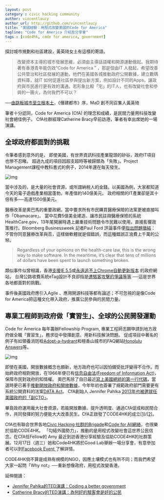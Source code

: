 ```yaml
---
layout: post
category : civic hacking community
author: vincentlaucy
author_url: http://github.com/vincentlaucy
title: "美國經驗：用程式改變美國的Code for America"
tagline: "Code for America 介紹及分享會"
tags : [code4hk, code for america, government]
---
```


探討城市規劃和社區建設，黃英琦女土有這樣的寄語。

>改變資本主導的城市發展思維，必須由主導話語權和開源運動做起。我期待著有香港青年能仿效“Code for America＂，那是個由IT 人發起，希望改善公共管治和社區發展的運動，他們在美國各城推動政府公開數據，建立數碼資料庫，就IT 如何促進社區參與提出新方案，例如設計不同的Apps，讓政府與市民進行更有效的溝通。若形象比較「宅」的IT人，也有改變社會和參與的一團火，為何我們不可以？
>
──[由跳板城市至立根本土](http://inpressbks.wordpress.com/2013/01/23/00/)，《僭建都市》序，MaD 創不同召集人黃英琦



筆者十分認同，Code for America (CfA) 的理念和成績，是民間力量用科技改變社會絕佳例子。
CfA社群經理Catherine Bracy早前訪港，筆者有幸出席她的一場演講。


## 全球政府都面對的挑戰
令筆者感到意外的是，
即使美國，有世界資訊科技產業龍頭的矽谷，政府IT項目也慘不忍睹。
超過九成的項目因超支超時等被歸類為「失敗」。Project Management課程中教科書式的例子，2014年還在每天發生。

![img](https://cloud.githubusercontent.com/assets/1883877/5427270/21a38906-83ce-11e4-80fe-db8c5999e073.png
)

當中涉及的，是大量的社會資源，或所謂納稅人的金錢。以美國為例，大家都知道今天的電子遊戲產業相當蓬勃，年產值約140億美元。
政府相關的IT產業卻是其十倍有多──高達1500億美元。


醫療改革是奧巴馬的重要政網，當中要求所有市民購買醫療保險的法案更被直接叫作「Obamacare」。
當中花費5億美金建造、讓市民註冊醫療保險的系統 HealthCare.gov，13年尾開展時遇上嚴重技術問題令市民難以使用，直接影響政策推行。Bloomberg Businessweek 記者Paul Ford 評論事件便[指出問題徵結](http://www.businessweek.com/articles/2013-10-16/open-source-everything-the-moral-of-the-healthcare-dot-gov-debacle)：
不管你同意醫療改革與否，這樣做軟體就是個錯誤，而這種錯誤正浪費上千萬的公帑。

>Regardless of your opinions on the health-care law, this is the wrong way to make software.
In the meantime, it’s clear that tens of millions of dollars have been spent to launch something broken.

類似事件似曾相識，香港[支援IE 5.5](http://blog.code4.hk/opendata/2014/07/17/northeastmap/)或[永遠追不上Chrome自動更新版本](http://www.gov.hk/tc/residents/taxes/etax/faq/faq_about_etax_technical.htm) 的政府網站，
台灣公路收費系統eTag設計不良卻指是[遭駭客攻擊的爭議等等](https://zh.wikipedia.org/zh-hk/%E9%AB%98%E9%80%9F%E5%85%AC%E8%B7%AF%E9%9B%BB%E5%AD%90%E6%94%B6%E8%B2%BB%E7%B3%BB%E7%B5%B1_(%E8%87%BA%E7%81%A3)#.E7.88.AD.E8.AD.B0)
──這是世界各地都面對的挑戰。

事件後美國政府應引入Agile 、應用開源科技等都有論述；不可忽視的是像Code for America把這種文化帶入政府，推廣公民參與的民間力量。

## 專業工程師到政府做「實習生」、全球的公民開發運動
Code for America 每年籌辦Fellowship Program, 專業工程師志願申請到地方政府做全職「實習生」，務求從中發揮創意、用新科技解決問題。
促成項目中著名的例子有如領養消防栓[Adopt-a-hydrant](http://www.adoptahydrant.org/)和檀香山城市的FAQ網站[Honolulu Answers](http://www.codeforamerica.org/apps/honolulu-answers/)等。

![img](https://cloud.githubusercontent.com/assets/1883877/5428265/386861d8-83f7-11e4-9224-cc3fc08c1dbd.png)

即使在美國，開放數據概念也頗新，地方政府也可以因怕備受批評變得不合作。而始終政府相對開放，在1966年便已有[信息自由法(Freedom of Information Act)](https://zh.wikipedia.org/zh-hk/%E4%BF%A1%E6%81%AF%E8%87%AA%E7%94%B1%E6%B3%95)，保障市民對政府的知情權。
奧巴馬除了自已最近[寫上美國總統的第一行代碼](http://mashable.com/2014/12/09/president-obama-code/)，當選時更已著手[推動開放政府和開放數據](http://www.whitehouse.gov/open)，今年年初也簽署了規範政府部門需要更有系統公開資料的法案[DATA Act](
https://en.wikipedia.org/wiki/Digital_Accountability_and_Transparency_Act_of_2014
)。
CfA創始人 Jennifer Pahlka  [2013年也被邀就任美國政府的「副CTO」](http://mashable.com/2014/12/09/president-obama-code/)。

畢竟政府運用龐大社會資源，若能開放數據、提升透明度、通過CfA促成和民間合作，共同發揮的努力便能大大改善民生。CfA正啟發了CODE4HK的成立[[1]](http://blog.code4.hk/hackathon/2013/12/01/code-for-hk/)/[[2]](http://blog.code4.hk/hackathon/2014/06/16/code4hk-用程式改變香港/)。

CfA也有聯合世界各地[Civic Hacking 社群的Brigade](http://www.codeforamerica.org/brigade/)和[Code for All網絡](http://www.codeforamerica.org/about/international/)，也很樂於協助CODE4HK。
「勾結外國勢力」，推動的是用程式改變社會這世界公民信念。在CfA任Fellow的
Amy 最近到訪香港分享經驗及協助CODE4HK的社群策展。12月17日（週三）她和Code4HK將於Good Lab舉辦一場分享會，有意參加者可以到[Facebook Event
](https://www.facebook.com/events/1490869017800550/)了解詳情。

CODE4HK倘不算是成熟有規模的NGO，因應土壤模式也有所不同；而我們希望大家一起問「Why not」──重新想像政府，用程式改變香港。

延伸閱讀：
- [Jennifer Pahlka的TED演講：Coding a better government](http://www.ted.com/talks/jennifer_pahlka_coding_a_better_government?language=zh-tw)
- [Catherine Bracy的TED演講：為何好的駭客會是好的公民](http://www.ted.com/talks/catherine_bracy_why_good_hackers_make_good_citizens?language=zh-tw)
